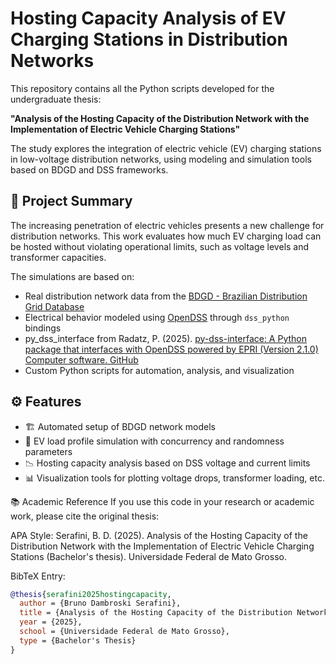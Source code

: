 # Hosting Capacity Analysis of EV Charging Stations in Distribution Networks

This repository contains all the Python scripts developed for the undergraduate thesis:

**"Analysis of the Hosting Capacity of the Distribution Network with the Implementation of Electric Vehicle Charging Stations"**

The study explores the integration of electric vehicle (EV) charging stations in low-voltage distribution networks, using modeling and simulation tools based on BDGD and DSS frameworks.

## 🧠 Project Summary

The increasing penetration of electric vehicles presents a new challenge for distribution networks. This work evaluates how much EV charging load can be hosted without violating operational limits, such as voltage levels and transformer capacities.

The simulations are based on:

- Real distribution network data from the [BDGD - Brazilian Distribution Grid Database](https://dadosabertos.aneel.gov.br/dataset/base-de-dados-geografica-da-distribuidora-bdgd)
- Electrical behavior modeled using [OpenDSS](https://sourceforge.net/projects/electricdss/) through `dss_python` bindings
- py_dss_interface from Radatz, P. (2025). [py-dss-interface: A Python package that interfaces with OpenDSS powered by EPRI (Version 2.1.0) Computer software. GitHub]( https://github.com/PauloRadatz/py_dss_interface)
- Custom Python scripts for automation, analysis, and visualization

## ⚙️ Features

- 🏗️ Automated setup of BDGD network models  
- 🔌 EV load profile simulation with concurrency and randomness parameters  
- 📉 Hosting capacity analysis based on DSS voltage and current limits  
- 📊 Visualization tools for plotting voltage drops, transformer loading, etc.


📚 Academic Reference
If you use this code in your research or academic work, please cite the original thesis:

APA Style:
Serafini, B. D. (2025). Analysis of the Hosting Capacity of the Distribution Network with the Implementation of Electric Vehicle Charging Stations (Bachelor's thesis). Universidade Federal de Mato Grosso.

BibTeX Entry:


```bibtex
@thesis{serafini2025hostingcapacity,
  author = {Bruno Dambroski Serafini},
  title = {Analysis of the Hosting Capacity of the Distribution Network with the Implementation of Electric Vehicle Charging Stations},
  year = {2025},
  school = {Universidade Federal de Mato Grosso},
  type = {Bachelor's Thesis}
}
